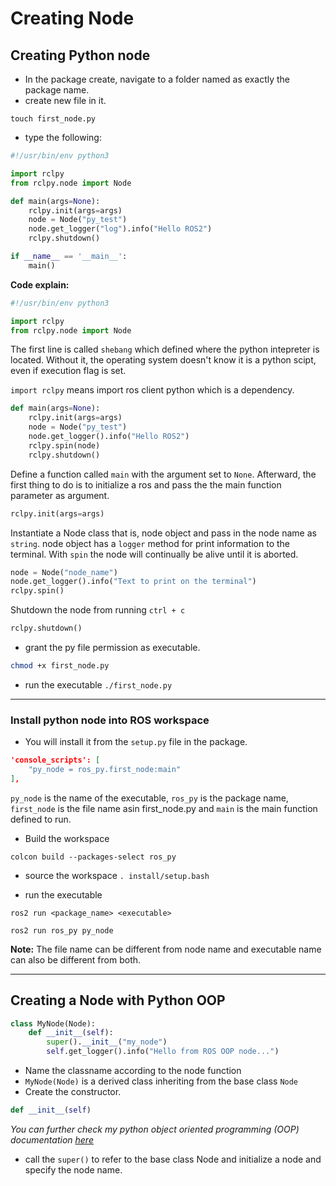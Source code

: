 # Creating Node

## Creating Python node

* In the package create, navigate to a folder named as exactly the package name.
* create new file in it.
```
touch first_node.py
```
* type the following: 
  
```py
#!/usr/bin/env python3

import rclpy
from rclpy.node import Node

def main(args=None):
    rclpy.init(args=args)
    node = Node("py_test")
    node.get_logger("log").info("Hello ROS2")
    rclpy.shutdown()

if __name__ == '__main__':
    main()
```

**Code explain:**

```py
#!/usr/bin/env python3

import rclpy
from rclpy.node import Node
```
The first line is called `shebang` which defined where the python intepreter is located. Without it, the operating system doesn't know it is a python scipt, even if execution flag is set.

`import rclpy` means import ros client python which is a dependency.


```py
def main(args=None):
    rclpy.init(args=args)
    node = Node("py_test")
    node.get_logger().info("Hello ROS2")
    rclpy.spin(node)
    rclpy.shutdown()
```

Define a function called `main` with the argument set to `None`. Afterward, the first thing to do is to initialize a ros and pass the the main function parameter as argument.

```py
rclpy.init(args=args)
```

Instantiate a Node class that is, node object and pass in the node name as `string`. node object has a `logger` method for print information to the terminal. With `spin` the node will continually be alive until it is aborted.

```py
node = Node("node_name")
node.get_logger().info("Text to print on the terminal")
rclpy.spin()
```

Shutdown the node from running `ctrl + c`
```py
rclpy.shutdown()
```

* grant the py file permission as executable.
```bash
chmod +x first_node.py
```

* run the executable `./first_node.py`

____

### Install python node into ROS workspace

* You will install it from the `setup.py` file in the package.
```json
'console_scripts': [
    "py_node = ros_py.first_node:main"
],
```

`py_node` is the name of the executable, `ros_py` is the package name, `first_node` is the file name asin first_node.py and `main` is the main function defined to run.

* Build the workspace
```
colcon build --packages-select ros_py
```

* source the workspace
`. install/setup.bash`

* run the executable
```
ros2 run <package_name> <executable>

ros2 run ros_py py_node
```

**Note:** The file name can be different from node name and executable name can also be different from both.

___

## Creating a Node with Python OOP

```py
class MyNode(Node):
    def __init__(self):
        super().__init__("my_node")
        self.get_logger().info("Hello from ROS OOP node...")
```

* Name the classname according to the node function
* `MyNode(Node)` is a derived class inheriting from the base class `Node`
* Create the constructor. 
```py
def __init__(self)
```
*You can further check my python object oriented programming (OOP) documentation <a href="https://github.com/Abisoyesam/Learn-Python/tree/main/ZTM/06.%20OOP"> here </a>*

* call the `super()` to refer to the base class Node and initialize a node and specify the node name.